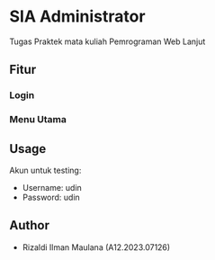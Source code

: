 # SIA Administrator

Tugas Praktek mata kuliah Pemrograman Web Lanjut

## Fitur
### Login
### Menu Utama 


## Usage
Akun untuk testing:
  - Username: udin
  - Password: udin

## Author
  - Rizaldi Ilman Maulana (A12.2023.07126)
